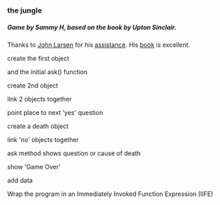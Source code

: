 ### the jungle
##### Game by Sammy H, based on the book by Upton Sinclair.

Thanks to [John Larsen](http://www.room51.co.uk/) for his [assistance](https://forums.manning.com/posts/list/42695.page).  His [book](https://www.manning.com/books/get-programming-with-javascript) is excellent.

create the first object  

and the initial ask() function 

create 2nd object 

link 2 objects together

point place to next 'yes' question

create a death object

link 'no' objects together

ask method shows question or cause of death

show 'Game Over'

add data

Wrap the program in an Immediately Invoked Function Expression (IIFE)